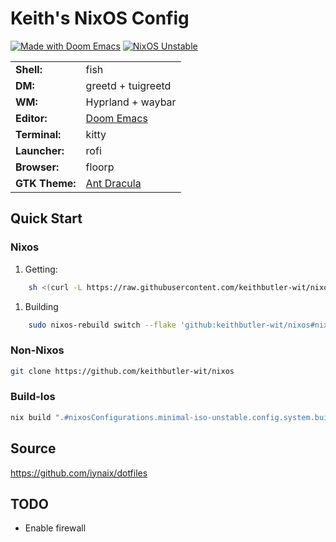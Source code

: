 # Keith's NixOS Config

[![Made with Doom Emacs](https://img.shields.io/badge/Made_with-Doom_Emacs-blueviolet.svg?style=flat-square&logo=GNU%20Emacs&logoColor=white)](https://github.com/hlissner/doom-emacs)
[![NixOS Unstable](https://img.shields.io/badge/NixOS-unstable-blue.svg?style=flat-square&logo=NixOS&logoColor=white)](https://nixos.org)

|                |                                                          |
|----------------|----------------------------------------------------------|
| **Shell:**     | fish |
| **DM:**        | greetd + tuigreetd |
| **WM:**        | Hyprland + waybar |
| **Editor:**    | [Doom Emacs][doom-emacs] |
| **Terminal:**  | kitty |
| **Launcher:**  | rofi |
| **Browser:**   | floorp |
| **GTK Theme:** | [Ant Dracula](https://github.com/EliverLara/Ant-Dracula) |

## Quick Start

### Nixos

1. Getting:

```sh
    sh <(curl -L https://raw.githubusercontent.com/keithbutler-wit/nixos/main/install.sh)
```

1. Building

```sh
    sudo nixos-rebuild switch --flake 'github:keithbutler-wit/nixos#nixos'
```

### Non-Nixos

```sh
git clone https://github.com/keithbutler-wit/nixos
```

### Build-Ios

```sh
nix build ".#nixosConfigurations.minimal-iso-unstable.config.system.build.isoImage"
```

## Source

<https://github.com/iynaix/dotfiles>

## TODO

* Enable firewall

[doom-emacs]: https://github.com/hlissner/doom-emacs
